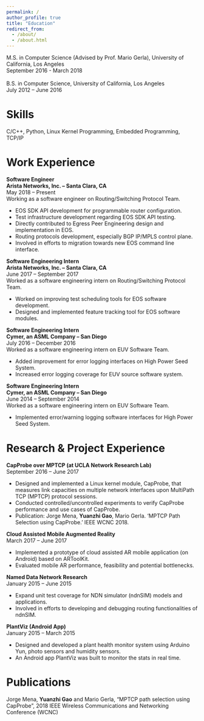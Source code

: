 ```yaml
---
permalink: /
author_profile: true
title: "Education"
redirect_from: 
  - /about/
  - /about.html
---
```


M.S. in Computer Science (Advised by Prof. Mario Gerla), University of California, Los Angeles <br/>
September 2016 - March 2018 <br/><br/>
B.S. in Computer Science, University of California, Los Angeles <br/>
July 2012 – June 2016

Skills
======
C/C++, Python, Linux Kernel Programming, Embedded Programming, TCP/IP

Work Experience
======
**Software Engineer** <br/>
**Arista Networks, Inc. – Santa Clara, CA** <br/>
May 2018 – Present <br/>
Working as a software engineer on Routing/Switching Protocol Team.
* EOS SDK API development for programmable router configuration.
* Test infrastructure development regarding EOS SDK API testing.
* Directly contributed to Egress Peer Engineering design and implementation in EOS.
* Routing protocols development, especially BGP IP/MPLS control plane.
* Involved in efforts to migration towards new EOS command line interface.

**Software Engineering Intern** <br/>
**Arista Networks, Inc.  – Santa Clara, CA**<br/>
June 2017 – September 2017 <br/>
Worked as a software engineering intern on Routing/Switching Protocol Team.
* Worked on improving test scheduling tools for EOS software development.
* Designed and implemented feature tracking tool for EOS software modules.

**Software Engineering Intern** <br/>
**Cymer, an ASML Company – San Diego**<br/>
July 2016 – December 2016 <br/>
Worked as a software engineering intern on EUV Software Team.
* Added improvement for error logging interfaces on High Power Seed System.
* Increased error logging coverage for EUV source software system.

**Software Engineering Intern** <br/>
**Cymer, an ASML Company – San Diego**<br/>
June 2014 – September 2014 <br/>
Worked as a software engineering intern on EUV Software Team.
* Implemented error/warning logging software interfaces for High Power Seed System.<br/>

Research & Project Experience
======
**CapProbe over MPTCP  (at UCLA Network Research Lab)** <br/>
September 2016 – June 2017 <br/>
* Designed and implemented a Linux kernel module, CapProbe, that measures link capacities on multiple network interfaces upon MultiPath TCP (MPTCP) protocol sessions.
* Conducted controlled/uncontrolled experiments to verify CapProbe performance and use cases of CapProbe.
* Publication: Jorge Mena, **Yuanzhi Gao**, Mario Gerla. ‘MPTCP Path Selection using CapProbe.’ IEEE WCNC 2018.

**Cloud Assisted Mobile Augmented Reality** <br/>
March 2017 – June 2017<br/>
* Implemented a prototype of cloud assisted AR mobile application (on Android) based on ARToolKit.
* Evaluated mobile AR performance, feasibility and potential bottlenecks.

**Named Data Network Research** <br/>
January 2015 – June 2015<br/>
* Expand unit test coverage for NDN simulator (ndnSIM) models and applications.
* Involved in efforts to developing and debugging routing functionalities of ndnSIM.

**PlantViz (Android App)** <br/>
January 2015 – March 2015<br/>
* Designed and developed a plant health monitor system using Arduino Yun, photo sensors and humidity sensors.
* An Android app PlantViz was built to monitor the stats in real time.

Publications
======
Jorge Mena, **Yuanzhi Gao** and Mario Gerla, “MPTCP path selection using CapProbe”, 2018 IEEE Wireless Communications and Networking Conference (WCNC)<br/>

